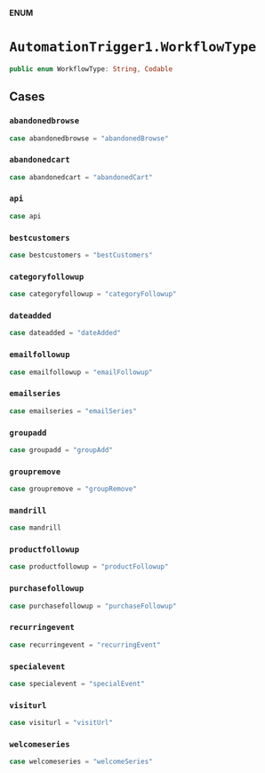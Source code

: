 **ENUM**

# `AutomationTrigger1.WorkflowType`

```swift
public enum WorkflowType: String, Codable
```

## Cases
### `abandonedbrowse`

```swift
case abandonedbrowse = "abandonedBrowse"
```

### `abandonedcart`

```swift
case abandonedcart = "abandonedCart"
```

### `api`

```swift
case api
```

### `bestcustomers`

```swift
case bestcustomers = "bestCustomers"
```

### `categoryfollowup`

```swift
case categoryfollowup = "categoryFollowup"
```

### `dateadded`

```swift
case dateadded = "dateAdded"
```

### `emailfollowup`

```swift
case emailfollowup = "emailFollowup"
```

### `emailseries`

```swift
case emailseries = "emailSeries"
```

### `groupadd`

```swift
case groupadd = "groupAdd"
```

### `groupremove`

```swift
case groupremove = "groupRemove"
```

### `mandrill`

```swift
case mandrill
```

### `productfollowup`

```swift
case productfollowup = "productFollowup"
```

### `purchasefollowup`

```swift
case purchasefollowup = "purchaseFollowup"
```

### `recurringevent`

```swift
case recurringevent = "recurringEvent"
```

### `specialevent`

```swift
case specialevent = "specialEvent"
```

### `visiturl`

```swift
case visiturl = "visitUrl"
```

### `welcomeseries`

```swift
case welcomeseries = "welcomeSeries"
```
